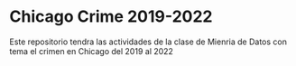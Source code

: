 # Chicago Crime 2019-2022
Este repositorio tendra las actividades de la clase de Mienria de Datos con tema el crimen en Chicago del 2019 al 2022
